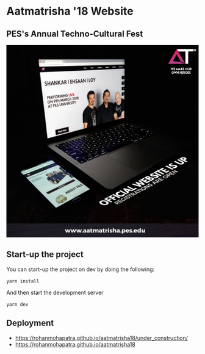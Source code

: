 # Aatmatrisha '18 Website

## PES's Annual Techno-Cultural Fest

![at18](img.jpg)

## Start-up the project

You can start-up the project on dev by doing the following:

```
yarn install
```

And then start the development server

```
yarn dev
```

## Deployment

- https://rohanmohapatra.github.io/aatmatrisha18/under_construction/
- https://rohanmohapatra.github.io/aatmatrisha18
